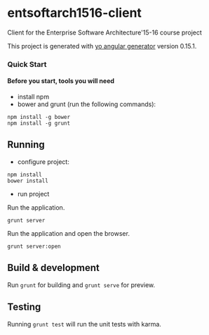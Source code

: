 # entsoftarch1516-client

Client for the Enterprise Software Architecture'15-16 course project

This project is generated with [yo angular generator](https://github.com/yeoman/generator-angular)
version 0.15.1.


### Quick Start

#### Before you start, tools you will need

* install npm
* bower and grunt (run the following commands):

```script
npm install -g bower
npm install -g grunt
```

## Running

* configure project:

```script
npm install
bower install
```
* run project

Run the application.

`grunt server`

Run the application and open the browser.

`grunt server:open`


## Build & development

Run `grunt` for building and `grunt serve` for preview.

## Testing

Running `grunt test` will run the unit tests with karma.
